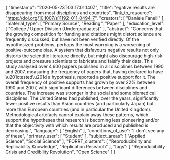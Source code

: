 {
    "timestamp": "2020-05-23T03:17:01.140Z",
    "title": "egative results are disappearing from most disciplines and countries",
    "link_to_resource": "https://doi.org/10.1007/s11192-011-0494-7",
    "creators": [
        "Daniele Fanelli"
    ],
    "material_type": [
        "Primary Source",
        "Reading",
        "Paper"
    ],
    "education_level": [
        "College / Upper Division (Undergraduates)"
    ],
    "abstract": "Concerns that the growing competition for funding and citations might distort science are frequently discussed, but have not been verified directly. Of the hypothesized problems, perhaps the most worrying is a worsening of positive-outcome bias. A system that disfavours negative results not only distorts the scientific literature directly, but might also discourage high-risk projects and pressure scientists to fabricate and falsify their data. This study analysed over 4,600 papers published in all disciplines between 1990 and 2007, measuring the frequency of papers that, having declared to have \u201ctested\u201d a hypothesis, reported a positive support for it. The overall frequency of positive supports has grown by over 22% between 1990 and 2007, with significant differences between disciplines and countries. The increase was stronger in the social and some biomedical disciplines. The United States had published, over the years, significantly fewer positive results than Asian countries (and particularly Japan) but more than European countries (and in particular the United Kingdom). Methodological artefacts cannot explain away these patterns, which support the hypotheses that research is becoming less pioneering and/or that the objectivity with which results are produced and published is decreasing.",
    "language": [
        "English"
    ],
    "conditions_of_use": "I don't see any of these",
    "primary_user": [
        "Student"
    ],
    "subject_areas": [
        "Applied Science",
        "Social Science"
    ],
    "FORRT_clusters": [
        "Reproducibility and Replicability Knowledge",
        "Replication Research"
    ],
    "tags": [
        "Reproducibility Crisis and Credibility Revolution",
        "Open Science"
    ]
}